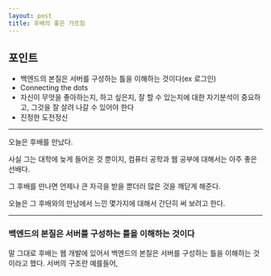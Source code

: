```yaml
---
layout: post
title: 후배의 좋은 가르침
---
```


## 포인트

- 백엔드의 본질은 서버를 구성하는 틀을 이해하는 것이다(ex 로그인)
- Connecting the dots
- 자신이 무엇을 좋아하는지, 하고 싶은지, 잘 할 수 있는지에 대한 자기분석이 중요하고, 그것을 잘 살려 나갈 수 있어야 한다
- 진정한 도전정신

---
오늘은 후배를 만났다.

사실 그는 대학에 늦게 들어온 것 뿐이지, 컴퓨터 공학과 웹 공부에 대해서는 아주 좋은 선배다.

그 후배를 만나면 언제나 큰 자극을 받을 뿐더러 많은 것을 깨닫게 해준다.

오늘은 그 후배와의 만남에서 느낀 몇가지에 대해서 간단히 써 보려고 한다.

---

### 백엔드의 본질은 서버를 구성하는 틀을 이해하는 것이다

말 그대로 후배는 웹 개발에 있어서 백엔드의 본질은 서버를 구성하는 틀을 이해하는 것이라고 했다. 서버의 구조란 예를들어, 

